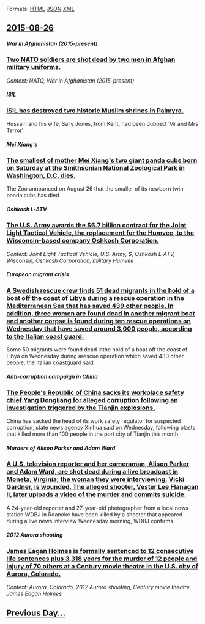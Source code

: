 
Formats: [HTML](2015/08/26/index.html)  [JSON](2015/08/26/index.json)  [XML](2015/08/26/index.xml)  

## [2015-08-26](/news/2015/08/26/index.md)

##### War in Afghanistan (2015-present)
### [Two NATO soldiers are shot dead by two men in Afghan military uniforms. ](/news/2015/08/26/two-nato-soldiers-are-shot-dead-by-two-men-in-afghan-military-uniforms.md)
_Context: NATO, War in Afghanistan (2015-present)_

##### ISIL
### [ISIL has destroyed two historic Muslim shrines in Palmyra. ](/news/2015/08/26/isil-has-destroyed-two-historic-muslim-shrines-in-palmyra.md)
Hussain and his wife, Sally Jones, from Kent, had been dubbed &#039;Mr and Mrs Terror&#039;

##### Mei Xiang's
### [The smallest of mother Mei Xiang's two giant panda cubs born on Saturday at the Smithsonian National Zoological Park in Washington, D.C. dies. ](/news/2015/08/26/the-smallest-of-mother-mei-xiang-s-two-giant-panda-cubs-born-on-saturday-at-the-smithsonian-national-zoological-park-in-washington-d-c-die.md)
The Zoo announced on August 26 that the smaller of its newborn twin panda cubs has died

##### Oshkosh L-ATV
### [The U.S. Army awards the $6.7 billion contract for the Joint Light Tactical Vehicle, the replacement for the Humvee, to the Wisconsin-based company Oshkosh Corporation. ](/news/2015/08/26/the-u-s-army-awards-the-6-7-billion-contract-for-the-joint-light-tactical-vehicle-the-replacement-for-the-humvee-to-the-wisconsin-based.md)
_Context: Joint Light Tactical Vehicle, U.S. Army, $, Oshkosh L-ATV, Wisconsin, Oshkosh Corporation, military Humvee_

##### European migrant crisis
### [A Swedish rescue crew finds 51 dead migrants in the hold of a boat off the coast of Libya during a rescue operation in the Mediterranean Sea that has saved 439 other people. In addition, three women are found dead in another migrant boat and another corpse is found during ten rescue operations on Wednesday that have saved around 3,000 people, according to the Italian coast guard. ](/news/2015/08/26/a-swedish-rescue-crew-finds-51-dead-migrants-in-the-hold-of-a-boat-off-the-coast-of-libya-during-a-rescue-operation-in-the-mediterranean-sea.md)
Some 50 migrants were found dead inthe hold of a boat off the coast of Libya on Wednesday during arescue operation which saved 430 other people, the Italian coastguard said.

##### Anti-corruption campaign in China
### [The People's Republic of China sacks its workplace safety chief Yang Dongliang for alleged corruption following an investigation triggered by the Tianjin explosions. ](/news/2015/08/26/the-people-s-republic-of-china-sacks-its-workplace-safety-chief-yang-dongliang-for-alleged-corruption-following-an-investigation-triggered-b.md)
China has sacked the head of its work safety regulator for suspected corruption, state news agency Xinhua said on Wednesday, following blasts that killed more than 100 people in the port city of Tianjin this month.

##### Murders of Alison Parker and Adam Ward
### [A U.S. television reporter and her cameraman, Alison Parker and Adam Ward, are shot dead during a live broadcast in Moneta, Virginia; the woman they were interviewing, Vicki Gardner, is wounded. The alleged shooter, Vester Lee Flanagan II, later uploads a video of the murder and commits suicide. ](/news/2015/08/26/a-u-s-television-reporter-and-her-cameraman-alison-parker-and-adam-ward-are-shot-dead-during-a-live-broadcast-in-moneta-virginia-the-wo.md)
A 24-year-old reporter and 27-year-old photographer from a local news station WDBJ in Roanoke have been killed by a shooter that appeared during a live news interview Wednesday morning, WDBJ confirms.

##### 2012 Aurora shooting
### [James Eagan Holmes is formally sentenced to 12 consecutive life sentences plus 3,318 years for the murder of 12 people and injury of 70 others at a Century movie theatre in the U.S. city of Aurora, Colorado. ](/news/2015/08/26/james-eagan-holmes-is-formally-sentenced-to-12-consecutive-life-sentences-plus-3-318-years-for-the-murder-of-12-people-and-injury-of-70-othe.md)
_Context: Aurora, Colorado, 2012 Aurora shooting, Century movie theatre, James Eagan Holmes_

## [Previous Day...](/news/2015/08/25/index.md)


